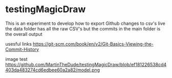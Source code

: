 # testingMagicDraw

This is an experiment to develop how to export Github changes to csv's live
the data folder has all the raw CSV's but the commits in the main folder is the overall output

usesful links 
https://git-scm.com/book/en/v2/Git-Basics-Viewing-the-Commit-History

image test 
https://github.com/MartinTheDude/testingMagicDraw/blob/ef181226538cd4403da483274cd6edbee60a2a82/model.png
